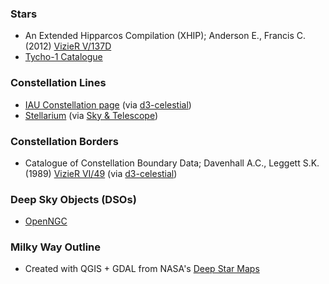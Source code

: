 
### **Stars**
- An Extended Hipparcos Compilation (XHIP); Anderson E., Francis C. (2012) [VizieR V/137D](http://cdsarc.u-strasbg.fr/viz-bin/Cat?V/137D) 
- [Tycho-1 Catalogue](https://www.cosmos.esa.int/web/hipparcos/catalogues)

### **Constellation Lines**
- [IAU Constellation page](http://www.iau.org/public/themes/constellations/) (via [d3-celestial](https://github.com/ofrohn/d3-celestial))
- [Stellarium](https://github.com/Stellarium/stellarium/tree/master/skycultures/modern_st) (via [Sky & Telescope](https://www.skyandtelescope.com))


### **Constellation Borders**
- Catalogue of Constellation Boundary Data; Davenhall A.C., Leggett S.K. (1989) [VizieR VI/49](http://vizier.cfa.harvard.edu/viz-bin/Cat?VI/49) (via [d3-celestial](https://github.com/ofrohn/d3-celestial))


### **Deep Sky Objects (DSOs)**
- [OpenNGC](https://github.com/mattiaverga/OpenNGC)

### **Milky Way Outline**
- Created with QGIS + GDAL from NASA's [Deep Star Maps](https://svs.gsfc.nasa.gov/4851)
